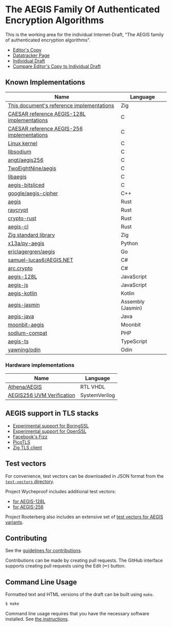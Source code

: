# The AEGIS Family Of Authenticated Encryption Algorithms

This is the working area for the individual Internet-Draft, "The AEGIS family of authenticated encryption algorithms".

* [Editor's Copy](https://cfrg.github.io/draft-irtf-cfrg-aegis-aead/#go.draft-irtf-cfrg-aegis-aead.html)
* [Datatracker Page](https://datatracker.ietf.org/doc/draft-irtf-cfrg-aegis-aead)
* [Individual Draft](https://datatracker.ietf.org/doc/html/draft-irtf-cfrg-aegis-aead)
* [Compare Editor's Copy to Individual Draft](https://cfrg.github.io/draft-irtf-cfrg-aegis-aead/#go.draft-irtf-cfrg-aegis-aead.diff)

## Known Implementations

| Name                                                                                                                                | Language          |
| ----------------------------------------------------------------------------------------------------------------------------------- | ----------------- |
| [This document's reference implementations](https://github.com/cfrg/draft-irtf-cfrg-aegis-aead/tree/main/reference-implementations) | Zig               |
| [CAESAR reference AEGIS-128L implementations](https://github.com/jedisct1/supercop/tree/master/crypto_aead/aegis128l)               | C                 |
| [CAESAR reference AEGIS-256 implementations](https://github.com/jedisct1/supercop/tree/master/crypto_aead/aegis256)                 | C                 |
| [Linux kernel](https://cregit.linuxsources.org/code/5.0/arch/x86/crypto/aegis128l-aesni-glue.c.html)                                | C                 |
| [libsodium](https://libsodium.org)                                                                                                  | C                 |
| [angt/aegis256](https://github.com/angt/aegis256)                                                                                   | C                 |
| [TwoEightNine/aegis](https://github.com/TwoEightNine/aegis)                                                                         | C                 |
| [libaegis](https://github.com/aegis-aead/libaegis)                                                                                  | C                 |
| [aegis-bitsliced](https://github.com/aegis-aead/aegis-bitsliced)                                                                    | C                 |
| [google/aegis-cipher](https://github.com/google/aegis_cipher)                                                                       | C++               |
| [aegis](https://crates.io/crates/aegis)                                                                                             | Rust              |
| [raycrypt](https://github.com/somehybrid/raycrypt/tree/main/src/aeads/aegis256)                                                     | Rust              |
| [crypto-rust](https://github.com/sayantn/crypto-rust/tree/master/src/)                                                              | Rust              |
| [aegis-cl](https://github.com/conradludgate/aegis-cl)                                                                               | Rust              |
| [Zig standard library](https://github.com/ziglang/zig/blob/master/lib/std/crypto/aegis.zig)                                         | Zig               |
| [x13a/py-aegis](https://github.com/x13a/py-aegis)                                                                                   | Python            |
| [ericlagergren/aegis](https://github.com/ericlagergren/aegis)                                                                       | Go                |
| [samuel-lucas6/AEGIS.NET](https://github.com/samuel-lucas6/AEGIS.NET)                                                               | C#                |
| [arc.crypto](https://github.com/archi-Doc/Arc.Crypto/tree/main/Arc.Crypto/Encryption/Aegis)                                         | C#                |
| [aegis-128L](https://github.com/Sayem98/aegis-128L)                                                                                 | JavaScript        |
| [aegis-js](https://github.com/psve/aegis-js)                                                                                        | JavaScript        |
| [aegis-kotlin](https://github.com/psve/aegis-kotlin)                                                                                | Kotlin            |
| [aegis-jasmin](https://github.com/aegis-aead/aegis-jasmin)                                                                          | Assembly (Jasmin) |
| [aegis-java](https://github.com/aegis-aead/aegis-java)                                                                              | Java              |
| [moonbit-aegis](https://github.com/jedisct1/moonbit-aegis)                                                                          | Moonbit           |
| [sodium-compat](https://github.com/paragonie/sodium_compat/tree/master/src/Core/AEGIS)                                              | PHP               |
| [aegis-ts](https://github.com/stknob/aegis-ts)                                                                                      | TypeScript        |
| [yawning/odin](https://github.com/Yawning/Odin/commit/00e013bd1e62e237c37b3b848eb4163e9c183ca0)                                     | Odin              |

### Hardware implementations

| Name                                                                                 | Language      |
| ------------------------------------------------------------------------------------ | ------------- |
| [Athena/AEGIS](https://cryptography.gmu.edu/athena/index.php?id=CAESAR_source_codes) | RTL VHDL      |
| [AEGIS256 UVM Verification](https://github.com/aymanaadel/AEGIS256_UVM_Verification) | SystemVerilog |

## AEGIS support in TLS stacks

- [Experimental support for BoringSSL](https://github.com/aegis-aead/boringssl/tree/aegis)
- [Experimental support for OpenSSL](https://github.com/aegis-aead/openssl/tree/aegis)
- [Facebook's Fizz](https://github.com/facebookincubator/fizz)
- [PicoTLS](https://github.com/h2o/picotls)
- [Zig TLS client](https://ziglang.org/documentation/master/std/#A;std:crypto.tls.CipherSuite)

## Test vectors

For convenience, test vectors can be downloaded in JSON format from the [`test-vectors` directory](https://github.com/cfrg/draft-irtf-cfrg-aegis-aead/tree/main/test-vectors).

Project Wycheproof includes additional test vectors:

* [for AEGIS-128L](https://github.com/C2SP/wycheproof/blob/master/testvectors/aegis128L_test.json)
* [for AEGIS-256](https://github.com/C2SP/wycheproof/blob/master/testvectors/aegis256_test.json)

Project Rooterberg also includes an extensive set of [test vectors for AEGIS variants](https://github.com/bleichenbacher-daniel/Rooterberg/tree/main/test_vectors/aead).

## Contributing

See the
[guidelines for contributions](https://github.com/cfrg/draft-irtf-cfrg-aegis-aead/blob/main/CONTRIBUTING.md).

Contributions can be made by creating pull requests.
The GitHub interface supports creating pull requests using the Edit (✏) button.

## Command Line Usage

Formatted text and HTML versions of the draft can be built using `make`.

```sh
$ make
```

Command line usage requires that you have the necessary software installed.  See
[the instructions](https://github.com/martinthomson/i-d-template/blob/main/doc/SETUP.md).
